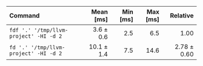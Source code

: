 | Command | Mean [ms] | Min [ms] | Max [ms] | Relative |
|:---|---:|---:|---:|---:|
| `fdf '.' '/tmp/llvm-project' -HI -d 2` | 3.6 ± 0.6 | 2.5 | 6.5 | 1.00 |
| `fd '.' '/tmp/llvm-project' -HI -d 2` | 10.1 ± 1.4 | 7.5 | 14.6 | 2.78 ± 0.60 |
